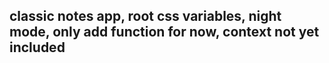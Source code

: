 ## classic notes app, root css variables, night mode, only add function for now, context not yet included